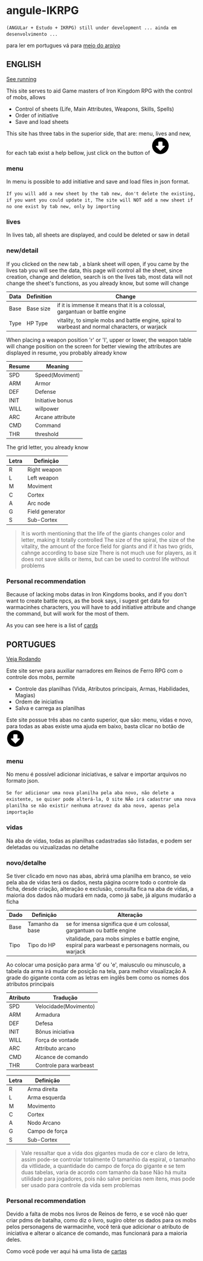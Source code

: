 # angule-IKRPG

``
(ANGULar + Estudo + IKRPG)
still under development ...
ainda em desenvolvimento ...
``

para ler em portugues vá para [meio do arqivo](#portugues)

## ENGLISH

[See running](https://turboflli.github.io/angule-IKRPG)

This site serves to aid Game masters of Iron Kingdom RPG with the control of mobs, allows
 - Control of sheets (Life, Main Attributes, Weapons, Skills, Spells)
 - Order of initiative
 - Save and load sheets

This site has three tabs in the superior side, that are: menu, lives and new, for each tab exist a help bellow, just click on the button of ![arrow down](assets/arrow.png?raw=true "arrow")

### menu
In menu is possible to add initiative and save and load files in json format.

``
If you will add a new sheet by the tab new, don't delete the existing, if you want you could update it,
The site will NOT add a new sheet if no one exist by tab new, only by importing
``

### lives
In lives tab, all sheets are displayed, and could be deleted or saw in detail

### new/detail
If you clicked on the new tab , a blank sheet will open, if you came by the lives tab you will see the data, this page will control all the sheet, since creation, change and deletion, search is on the lives tab, most data will not change the sheet's functions, as you already know, but some will change

| Data | Definition | Change |
| ------ | ------ | ------ |
| Base | Base size | if it is immense it means that it is a colossal, gargantuan or battle engine |
| Type | HP Type | vitality, to simple mobs and battle engine, spiral to warbeast and normal characters, or warjack |

When placing a weapon position 'r' or 'l', upper or lower, the weapon table will change position on the screen for better viewing
the attributes are displayed in resume, you probably already know

| Resume | Meaning |
| ------ | ------ |
| SPD | Speed(Moviment) |
| ARM | Armor |
| DEF | Defense |
| INIT | Initiative bonus |
| WILL | willpower |
| ARC | Arcane attribute |
| CMD | Command |
| THR | threshold |

The grid letter, you already know

| Letra | Definição |
| ------ | ------ |
| R | Right weapon |
| L | Left weapon |
| M | Moviment |
| C | Cortex |
| A | Arc node |
| G | Field generator |
| S | Sub-Cortex |

> It is worth mentioning that the life of the giants changes color and letter, making it totally controlled
> The size of the spiral, the size of the vitality, the amount of the force field for giants and if it has two grids, cahnge according to base size
> There is not much use for players, as it does not save skills or items, but can be used to control life without problems

### Personal recommendation

Because of lacking mobs datas in Iron Kingdoms books, and if you don't want to create battle npcs, as the book says, i sugest get data for warmacinhes characters, you will have to add initiative attribute and change the command, but will work for the most of them.

As you can see here is a list of [cards](https://cards.privateerpress.com/)

## PORTUGUES

[Veja Rodando](https://turboflli.github.io/angule-IKRPG)

Este site serve para auxiliar narradores em Reinos de Ferro RPG com o controle dos mobs, permite
 - Controle das planilhas (Vida, Atributos principais, Armas, Habilidades, Magias)
 - Ordem de iniciativa
 - Salva e carrega as planilhas

Este site possue três abas no canto superior, que são: menu, vidas e novo, para todas as abas existe uma ajuda em baixo, basta clicar no botão de ![seta para baixo](assets/arrow.png?raw=true "Seta")

### menu
No menu é possível adicionar iniciativas, e salvar e importar arquivos no formato json.

``
Se for adicionar uma nova planilha pela aba novo, não delete a existente, se quiser pode alterá-la,
O site NÃo irá cadastrar uma nova planilha se não existir nenhuma atravez da aba novo, apenas pela importação
``

### vidas
Na aba de vidas, todas as planilhas cadastradas são listadas, e podem ser deletadas ou vizualizadas no detalhe

### novo/detalhe
Se tiver clicado em novo nas abas, abrirá uma planilha em branco, se veio pela aba de vidas terá os dados, nesta página ocorre todo o controle da ficha, desde criação, alteração e exclusão, consulta fica na aba de vidas, a maioria dos dados não mudará em nada, como já sabe, já alguns mudarão a ficha

| Dado | Definição | Alteração |
| ------ | ------ | ------ |
| Base | Tamanho da base | se for imensa significa que é um colossal, gargantuan ou battle engine |
| Tipo | Tipo do HP | vitalidade, para mobs simples e battle engine, espiral para warbeast e personagens normais, ou warjack |

Ao colocar uma posição para arma 'd' ou 'e', maiusculo ou minusculo, a tabela da arma irá mudar de posição na tela, para melhor visualização
A grade do gigante conta com as letras em inglês bem como os nomes dos atributos principais

| Atributo | Tradução |
| ------ | ------ |
| SPD | Velocidade(Movimento) |
| ARM | Armadura |
| DEF | Defesa |
| INIT | Bônus iniciativa |
| WILL | Força de vontade |
| ARC | Attributo arcano |
| CMD | Alcance de comando |
| THR | Controle para warbeast |

| Letra | Definição |
| ------ | ------ |
| R | Arma direita |
| L | Arma esquerda |
| M | Movimento |
| C | Cortex |
| A | Nodo Arcano |
| G | Campo de força |
| S | Sub-Cortex |

>Vale ressaltar que a vida dos gigantes muda de cor e claro de letra, assim pode-se controlar totalmente
>O tamanhio da espiral, o tamanho da vitlidade, a quantidade do campo de força do gigante e se tem duas tabelas, varia de acordo com tamanho da base
>Não há muita utilidade para jogadores, pois não salve perícias nem itens, mas pode ser usado para controle da vida sem problemas

### Personal recommendation

Devido a falta de mobs nos livros de Reinos de ferro, e se você não quer criar pdms de batalha, como diz o livro, sugiro obter os dados para os mobs pelos personagens de warmacinhe, você terá que adicionar o atributo de iniciativa e alterar o alcance de comando, mas funcionará para a maioria deles.

Como você pode ver aqui há uma lista de [cartas](https://cards.privateerpress.com/)

